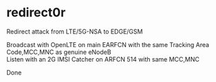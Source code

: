 # redirect0r
Redirect attack from LTE/5G-NSA to EDGE/GSM

Broadcast with OpenLTE on main EARFCN with the same Tracking Area Code,MCC,MNC as genuine eNodeB  
Listen with an 2G IMSI Catcher on ARFCN 514 with same MCC,MNC

Done
